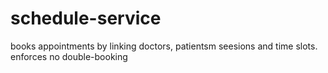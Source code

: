 # schedule-service
books appointments by linking doctors, patientsm seesions and time slots. enforces no double-booking
